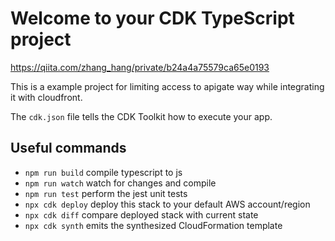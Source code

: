 # Welcome to your CDK TypeScript project

https://qiita.com/zhang_hang/private/b24a4a75579ca65e0193

This is a example project for limiting access to apigate way while integrating it with cloudfront.

The `cdk.json` file tells the CDK Toolkit how to execute your app.

## Useful commands

* `npm run build`   compile typescript to js
* `npm run watch`   watch for changes and compile
* `npm run test`    perform the jest unit tests
* `npx cdk deploy`  deploy this stack to your default AWS account/region
* `npx cdk diff`    compare deployed stack with current state
* `npx cdk synth`   emits the synthesized CloudFormation template
